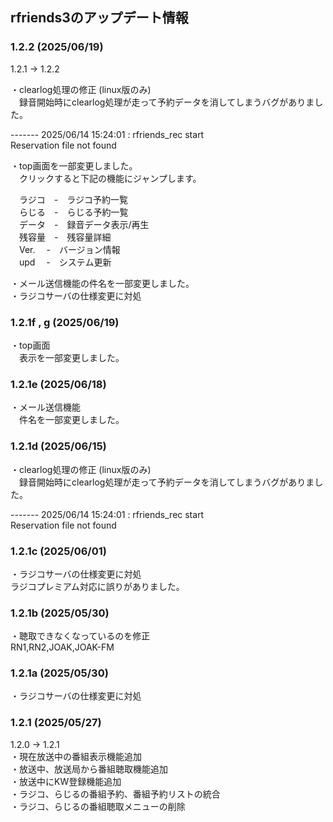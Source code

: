 ## rfriends3のアップデート情報  
  
### 1.2.2 (2025/06/19)   
  
1.2.1 -> 1.2.2  
  
・clearlog処理の修正 (linux版のみ)  
　録音開始時にclearlog処理が走って予約データを消してしまうバグがありました。  
  
 ------- 2025/06/14 15:24:01 : rfriends_rec start  
 Reservation file not found  
  
・top画面を一部変更しました。  
　クリックすると下記の機能にジャンプします。  
  
　ラジコ　-　ラジコ予約一覧  
　らじる　-　らじる予約一覧  
　データ　-　録音データ表示/再生  
　残容量　-　残容量詳細  
　Ver.	　-　バージョン情報  
　upd	　-　システム更新  
  
・メール送信機能の件名を一部変更しました。  
・ラジコサーバの仕様変更に対処  
  
### 1.2.1f , g (2025/06/19)  
  
・top画面  
　表示を一部変更しました。  

### 1.2.1e (2025/06/18)  
  
・メール送信機能  
　件名を一部変更しました。  
   
### 1.2.1d (2025/06/15)  
  
・clearlog処理の修正 (linux版のみ)  
　録音開始時にclearlog処理が走って予約データを消してしまうバグがありました。  
  
 ------- 2025/06/14 15:24:01 : rfriends_rec start  
 Reservation file not found  
  
### 1.2.1c (2025/06/01)  
  
・ラジコサーバの仕様変更に対処  
ラジコプレミアム対応に誤りがありました。  
  
### 1.2.1b (2025/05/30)  
  
・聴取できなくなっているのを修正  
RN1,RN2,JOAK,JOAK-FM  
  
### 1.2.1a (2025/05/30)  

・ラジコサーバの仕様変更に対処  

### 1.2.1 (2025/05/27)  
  
1.2.0 -> 1.2.1  
・現在放送中の番組表示機能追加  
・放送中、放送局から番組聴取機能追加  
・放送中にKW登録機能追加  
・ラジコ、らじるの番組予約、番組予約リストの統合  
・ラジコ、らじるの番組聴取メニューの削除  
  
